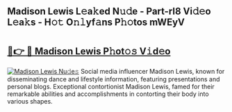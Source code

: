 ## Madison Lewis L𝚎a𝚔ed N𝚞𝚍e - Part-rI8 Vi𝚍𝚎o L𝚎a𝚔s - H𝚘𝚝 O𝚗𝚕yf𝚊ns P𝚑𝚘tos mWEyV

# <h2><a href="http://kf823a.oniu.top/?m=Madison+Lewis">🔗👉 🔴 Madison Lewis P𝚑ot𝚘𝚜 V𝚒d𝚎o</a></h2>

[![Madison Lewis Nu𝚍e𝚜](https://i.imgur.com/0qMVB7G.gif)](http://kf823a.oniu.top/?m=Madison+Lewis)
Social media influencer Madison Lewis, known for disseminating dance and lifestyle information, featuring presentations and personal blogs. Exceptional contortionist Madison Lewis, famed for their remarkable abilities and accomplishments in contorting their body into various shapes.  
